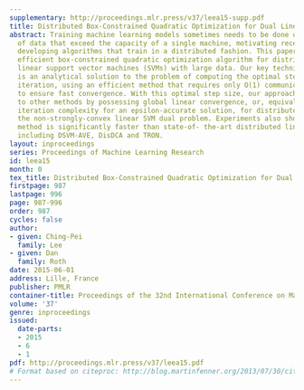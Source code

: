 ```yaml
---
supplementary: http://proceedings.mlr.press/v37/leea15-supp.pdf
title: Distributed Box-Constrained Quadratic Optimization for Dual Linear SVM
abstract: Training machine learning models sometimes needs to be done on large amounts
  of data that exceed the capacity of a single machine, motivating recent works on
  developing algorithms that train in a distributed fashion. This paper proposes an
  efficient box-constrained quadratic optimization algorithm for distributedly training
  linear support vector machines (SVMs) with large data. Our key technical contribution
  is an analytical solution to the problem of computing the optimal step size at each
  iteration, using an efficient method that requires only O(1) communication cost
  to ensure fast convergence. With this optimal step size, our approach is superior
  to other methods by possessing global linear convergence, or, equivalently, O(\log(1/ε))
  iteration complexity for an epsilon-accurate solution, for distributedly solving
  the non-strongly-convex linear SVM dual problem. Experiments also show that our
  method is significantly faster than state-of- the-art distributed linear SVM algorithms
  including DSVM-AVE, DisDCA and TRON.
layout: inproceedings
series: Proceedings of Machine Learning Research
id: leea15
month: 0
tex_title: Distributed Box-Constrained Quadratic Optimization for Dual Linear SVM
firstpage: 987
lastpage: 996
page: 987-996
order: 987
cycles: false
author:
- given: Ching-Pei
  family: Lee
- given: Dan
  family: Roth
date: 2015-06-01
address: Lille, France
publisher: PMLR
container-title: Proceedings of the 32nd International Conference on Machine Learning
volume: '37'
genre: inproceedings
issued:
  date-parts:
  - 2015
  - 6
  - 1
pdf: http://proceedings.mlr.press/v37/leea15.pdf
# Format based on citeproc: http://blog.martinfenner.org/2013/07/30/citeproc-yaml-for-bibliographies/
---
```

